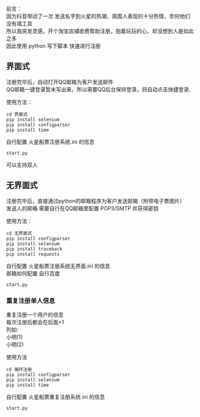 前言：           
因为抖音带动了一次 发送名字到火星的热潮，周围人表现的十分热情，奈何他们没有墙工具  
所以我突发灵感，开个淘宝店铺收费帮助注册，抱着玩玩的心，却没想到人是如此之多  
因此使用 python 写下脚本 快速进行注册  

## 界面式

注册完毕后，自动打开QQ邮箱为客户发送邮件    
QQ邮箱一键登录暂未写出来，所以需要QQ后台保持登录，将自动点击快捷登录.

使用方法：
```
cd 界面式
pip install selenium
pip install configparser
pip install time
```
自行配置 火星船票注册系统.ini 的信息
```
start.py
```
可以支持双人

## 无界面式

注册完毕后，直接通过python的邮箱程序为客户发送邮箱（附带电子票图片）  
发送人的邮箱 需要自行在QQ邮箱里配置 POP3/SMTP 并获得密钥   

使用方法：
```
cd 无界面式
pip install configparser
pip install selenium
pip install traceback
pip install requests
```
自行配置 火星船票注册系统无界面.ini 的信息  
邮箱如何配置 自行百度  
```
start.py
```

### 重复注册单人信息

重复注册一个用户的信息  
每次注册后都会在后面+1  
列如:  
小明(1)  
小明(2)  

使用方法
```
cd 循环注册
pip install configparser
pip install selenium
pip install time
```
自行配置 火星船票重复注册系统.ini 的信息
```
start.py
```
